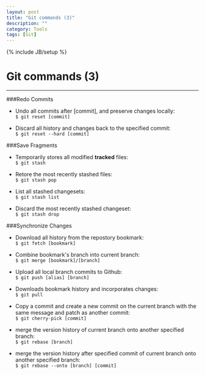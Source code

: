 ```yaml
---
layout: post
title: "Git commands (3)"
description: ""
category: Tools
tags: [Git]
---
```

{% include JB/setup %}
# Git commands (3)
---

###Redo Commits
- Undo all commits after [commit], and preserve changes locally:   
`$ git reset [commit]`   

- Discard all history and changes back to the specified commit:   
`$ git reset --hard [commit]`

###Save Fragments
- Temporarily stores all modified **tracked** files:   
`$ git stash`

- Retore the most recently stashed files:   
`$ git stash pop`

- List all stashed changesets:   
`$ git stash list`

- Discard the most recently stashed changeset:   
`$ git stash drop`   

###Synchronize Changes
- Download all history from the repostory bookmark:   
`$ git fetch [bookmark]`

- Combine bookmark's branch into current branch:    
`$ git merge [bookmark]/[branch]`

- Upload all local branch commits to Github:   
`$ git push [alias] [branch]`

- Downloads bookmark history and incorporates changes:   
`$ git pull`

- Copy a commit and create a new commit on the current branch with the same message and patch as another commit:   
`$ git cherry-pick [commit]`

- merge the version history of current branch onto another specified branch:   
`$ git rebase [branch]`

- merge the version history after specified commit of current branch onto another specified branch:   
`$ git rebase --onto [branch] [commit]`
